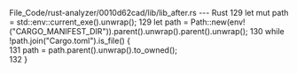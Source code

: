 File_Code/rust-analyzer/0010d62cad/lib/lib_after.rs --- Rust
129         let mut path = std::env::current_exe().unwrap();                                                                                                 129         let path = Path::new(env!("CARGO_MANIFEST_DIR")).parent().unwrap().parent().unwrap();
130         while !path.join("Cargo.toml").is_file() {                                                                                                           
131             path = path.parent().unwrap().to_owned();                                                                                                        
132         }                                                                                                                                                    

